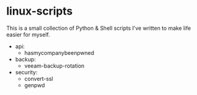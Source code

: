 # linux-scripts
This is a small collection of Python & Shell scripts I've written to make life easier for myself.

- api:
    - hasmycompanybeenpwned
- backup:
    - veeam-backup-rotation
- security:
    - convert-ssl
    - genpwd
